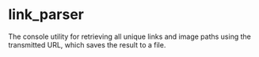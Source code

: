 # link_parser
The console utility for retrieving all unique links and image paths using the transmitted URL, which saves the result to a file.
